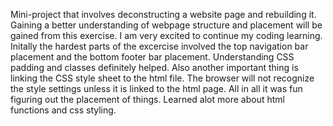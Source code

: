 Mini-project that involves deconstructing a website page and rebuilding it. Gaining a better understanding of webpage structure and placement will be gained from this exercise. I am very excited to continue my coding learning. 
Initally the hardest parts of the excercise involved the top navigation bar placement and the bottom footer bar placement. Understanding CSS padding and classes definitely helped. 
Also another important thing is linking the CSS style sheet to the html file. The browser will not recognize the style settings unless it is linked to the html page. 
All in all it was fun figuring out the placement of things. 
Learned alot more about html functions and css styling.